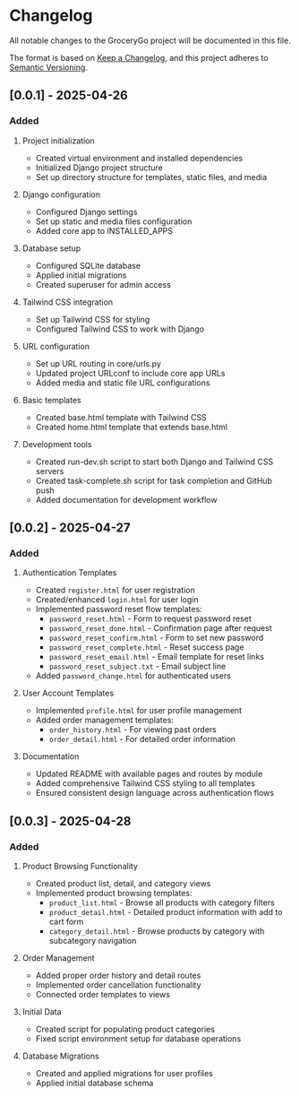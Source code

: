 # Changelog

All notable changes to the GroceryGo project will be documented in this file.

The format is based on [Keep a Changelog](https://keepachangelog.com/en/1.0.0/),
and this project adheres to [Semantic Versioning](https://semver.org/spec/v2.0.0.html).

## [0.0.1] - 2025-04-26

### Added

1. Project initialization
   - Created virtual environment and installed dependencies
   - Initialized Django project structure
   - Set up directory structure for templates, static files, and media

2. Django configuration
   - Configured Django settings
   - Set up static and media files configuration
   - Added core app to INSTALLED_APPS

3. Database setup
   - Configured SQLite database
   - Applied initial migrations
   - Created superuser for admin access

4. Tailwind CSS integration
   - Set up Tailwind CSS for styling
   - Configured Tailwind CSS to work with Django

5. URL configuration
   - Set up URL routing in core/urls.py
   - Updated project URLconf to include core app URLs
   - Added media and static file URL configurations

6. Basic templates
   - Created base.html template with Tailwind CSS
   - Created home.html template that extends base.html

7. Development tools
   - Created run-dev.sh script to start both Django and Tailwind CSS servers
   - Created task-complete.sh script for task completion and GitHub push
   - Added documentation for development workflow 

## [0.0.2] - 2025-04-27

### Added

1. Authentication Templates
   - Created `register.html` for user registration
   - Created/enhanced `login.html` for user login
   - Implemented password reset flow templates:
     - `password_reset.html` - Form to request password reset
     - `password_reset_done.html` - Confirmation page after request
     - `password_reset_confirm.html` - Form to set new password
     - `password_reset_complete.html` - Reset success page
     - `password_reset_email.html` - Email template for reset links
     - `password_reset_subject.txt` - Email subject line
   - Added `password_change.html` for authenticated users

2. User Account Templates
   - Implemented `profile.html` for user profile management
   - Added order management templates:
     - `order_history.html` - For viewing past orders
     - `order_detail.html` - For detailed order information

3. Documentation
   - Updated README with available pages and routes by module
   - Added comprehensive Tailwind CSS styling to all templates
   - Ensured consistent design language across authentication flows 

## [0.0.3] - 2025-04-28

### Added

1. Product Browsing Functionality
   - Created product list, detail, and category views
   - Implemented product browsing templates:
     - `product_list.html` - Browse all products with category filters
     - `product_detail.html` - Detailed product information with add to cart form
     - `category_detail.html` - Browse products by category with subcategory navigation

2. Order Management
   - Added proper order history and detail routes
   - Implemented order cancellation functionality
   - Connected order templates to views

3. Initial Data
   - Created script for populating product categories
   - Fixed script environment setup for database operations

4. Database Migrations
   - Created and applied migrations for user profiles
   - Applied initial database schema 